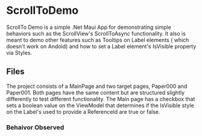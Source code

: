 # ScrollToDemo
ScrollTo Demo is a simple .Net Maui App for demonstrating simple behaviors such as 
the ScrollView's ScrollToAsync functionality. It also is meant to demo other features
such as Tooltips on Label elements ( which doesn't work on Andoid) and how to set a
Label element's IsVisible property via Styles.

## Files
The project consists of a MainPage and two target pages, Paper000 and Paper001. 
Both pages have the same content but are structured slightly differently to 
test different functionality. The Main page has a checkbox that sets a boolean 
value on the ViewModel that determines if the IsVisible style on the Label's
used to provide a ReferenceId are true or false.

### Behaivor Observed
